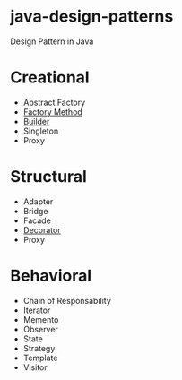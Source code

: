 # java-design-patterns
Design Pattern in Java

# Creational
- Abstract Factory
- [Factory Method](https://github.com/fppuma/java-factory-method)
- [Builder](https://github.com/fppuma/java-builder-fluency)
- Singleton
- Proxy


# Structural
- Adapter
- Bridge
- Facade
- [Decorator](https://github.com/fppuma/java-decorator)
- Proxy


# Behavioral
- Chain of Responsability
- Iterator
- Memento
- Observer
- State
- Strategy
- Template
- Visitor
